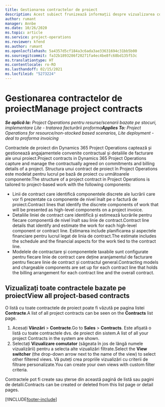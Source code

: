 ```yaml
---
title: Gestionarea contractelor de proiect
description: Acest subiect frunizează informații despre vizualizarea contractelor bazate pe proiect.
author: rumant
manager: Annbe
ms.date: 10/26/2020
ms.topic: article
ms.service: project-operations
ms.reviewer: kfend
ms.author: rumant
ms.openlocfilehash: 5a4357d5cf184a3c6ada3ae33631694c31bb5b00
ms.sourcegitcommit: fa32b1893286f20271fa4ec4be8fc68bd135f53c
ms.translationtype: HT
ms.contentlocale: ro-RO
ms.lasthandoff: 02/15/2021
ms.locfileid: "5273224"
---
```

# <a name="manage-project-contracts"></a><span data-ttu-id="a4adf-103">Gestionarea contractelor de proiect</span><span class="sxs-lookup"><span data-stu-id="a4adf-103">Manage project contracts</span></span>

<span data-ttu-id="a4adf-104">_**Se aplică la:** Project Operations pentru resurse/scenarii bazate pe stocuri, implementare Lite - tratarea facturării proforma_</span><span class="sxs-lookup"><span data-stu-id="a4adf-104">_**Applies To:** Project Operations for resource/non-stocked based scenarios, Lite deployment - deal to proforma invoicing_</span></span>

<span data-ttu-id="a4adf-105">Contractele de proiect din Dynamics 365 Project Operations captează și gestionează angajamentele convenite contractual și detaliile de facturare ale unui proiect.</span><span class="sxs-lookup"><span data-stu-id="a4adf-105">Project contracts in Dynamics 365 Project Operations capture and manage the contractually agreed on commitments and billing details of a project.</span></span> <span data-ttu-id="a4adf-106">Structura unui contract de proiect în Project Operations este modelat pentru lucrul pe bază de proiect cu următoarele componente:</span><span class="sxs-lookup"><span data-stu-id="a4adf-106">The structure of a project contract in Project Operations is tailored to project-based work with the following components:</span></span>

- <span data-ttu-id="a4adf-107">Linii de contract care identifică componentele discrete ale lucrării care vor fi prezentate ca componente de nivel înalt pe o factură de proiect.</span><span class="sxs-lookup"><span data-stu-id="a4adf-107">Contract lines that identify the discrete components of work that will be presented as high-level components on a project invoice.</span></span>
- <span data-ttu-id="a4adf-108">Detaliile liniei de contract care identifică și estimează lucrările pentru fiecare componentă de nivel înalt sau linie de contract.</span><span class="sxs-lookup"><span data-stu-id="a4adf-108">Contract line details that identify and estimate the work for each high-level component or contract line.</span></span> <span data-ttu-id="a4adf-109">Estimarea include planificarea și aspectele financiare pentru lucrul legat de linia de contract.</span><span class="sxs-lookup"><span data-stu-id="a4adf-109">The estimate includes the schedule and the financial aspects for the work tied to the contract line.</span></span>
- <span data-ttu-id="a4adf-110">Modelele de contractare și componentele taxabile sunt configurate pentru fiecare linie de contract care deține aranjamentul de facturare pentru fiecare linie de contract și contractul general.</span><span class="sxs-lookup"><span data-stu-id="a4adf-110">Contracting models and chargeable components are set up for each contract line that holds the billing arrangement for each contract line and the overall contract.</span></span>

## <a name="view-all-project-based-contracts"></a><span data-ttu-id="a4adf-111">Vizualizați toate contractele bazate pe proiect</span><span class="sxs-lookup"><span data-stu-id="a4adf-111">View all project-based contracts</span></span>

<span data-ttu-id="a4adf-112">O listă cu toate contractele de proiect poate fi văzută pe pagina listei **Contracte**.</span><span class="sxs-lookup"><span data-stu-id="a4adf-112">A list of all project contracts can be seen on the **Contracts** list page.</span></span> 

1. <span data-ttu-id="a4adf-113">Acesați **Vânzări** > **Contracte**.</span><span class="sxs-lookup"><span data-stu-id="a4adf-113">Go to **Sales** > **Contracts**.</span></span> <span data-ttu-id="a4adf-114">Este afișată o listă cu toate contractele dvs. de proiect din sistem.</span><span class="sxs-lookup"><span data-stu-id="a4adf-114">A list of all your project Contracts in the system are shown.</span></span> 
2. <span data-ttu-id="a4adf-115">Selectați **Vizualizare comutator** (săgeata în jos de lângă numele vizualizării) pentru a selecta alte vizualizări filtrate.</span><span class="sxs-lookup"><span data-stu-id="a4adf-115">Select the **View switcher** (the drop-down arrow next to the name of the view) to select other filtered views.</span></span> <span data-ttu-id="a4adf-116">Vă puteți crea propriile vizualizări cu criterii de filtrare personalizate.</span><span class="sxs-lookup"><span data-stu-id="a4adf-116">You can create your own views with custom filter criteria.</span></span>

<span data-ttu-id="a4adf-117">Contractele pot fi create sau șterse din această pagină de listă sau pagini de detalii.</span><span class="sxs-lookup"><span data-stu-id="a4adf-117">Contracts can be created or deleted from this list page or detail pages.</span></span>


[!INCLUDE[footer-include](../../includes/footer-banner.md)]